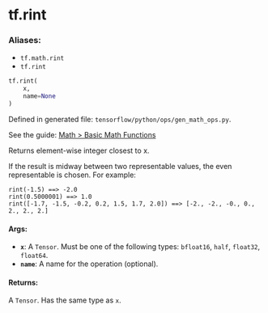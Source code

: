 <div itemscope itemtype="http://developers.google.com/ReferenceObject">
<meta itemprop="name" content="tf.rint" />
</div>

# tf.rint

### Aliases:

* `tf.math.rint`
* `tf.rint`

``` python
tf.rint(
    x,
    name=None
)
```



Defined in generated file: `tensorflow/python/ops/gen_math_ops.py`.

See the guide: [Math > Basic Math Functions](../../../api_guides/python/math_ops.md#Basic_Math_Functions)

Returns element-wise integer closest to x.

If the result is midway between two representable values,
the even representable is chosen.
For example:

```
rint(-1.5) ==> -2.0
rint(0.5000001) ==> 1.0
rint([-1.7, -1.5, -0.2, 0.2, 1.5, 1.7, 2.0]) ==> [-2., -2., -0., 0., 2., 2., 2.]
```

#### Args:

* <b>`x`</b>: A `Tensor`. Must be one of the following types: `bfloat16`, `half`, `float32`, `float64`.
* <b>`name`</b>: A name for the operation (optional).


#### Returns:

A `Tensor`. Has the same type as `x`.